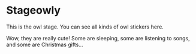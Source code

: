 # Stageowly

This is the owl stage. You can see all kinds of owl stickers here.

Wow, they are really cute! Some are sleeping, some are listening to songs, and some are Christmas gifts...
